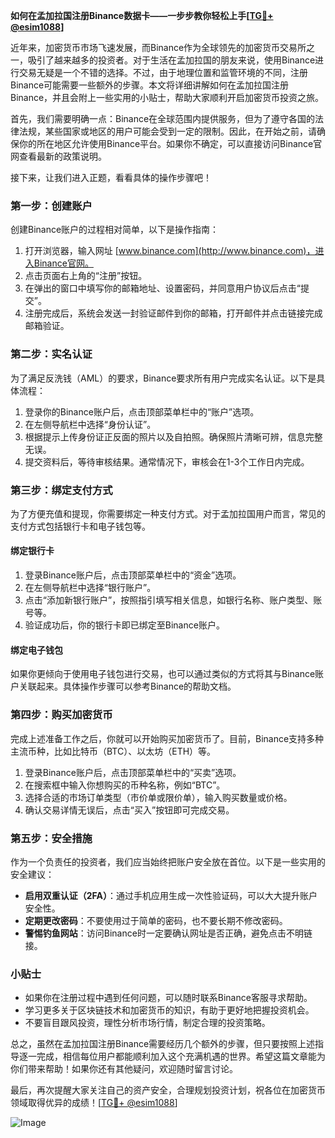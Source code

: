 **如何在孟加拉国注册Binance数据卡——一步步教你轻松上手[[TG💪+ @esim1088](https://t.me/s/esim1088)]**

近年来，加密货币市场飞速发展，而Binance作为全球领先的加密货币交易所之一，吸引了越来越多的投资者。对于生活在孟加拉国的朋友来说，使用Binance进行交易无疑是一个不错的选择。不过，由于地理位置和监管环境的不同，注册Binance可能需要一些额外的步骤。本文将详细讲解如何在孟加拉国注册Binance，并且会附上一些实用的小贴士，帮助大家顺利开启加密货币投资之旅。

首先，我们需要明确一点：Binance在全球范围内提供服务，但为了遵守各国的法律法规，某些国家或地区的用户可能会受到一定的限制。因此，在开始之前，请确保你的所在地区允许使用Binance平台。如果你不确定，可以直接访问Binance官网查看最新的政策说明。

接下来，让我们进入正题，看看具体的操作步骤吧！

### **第一步：创建账户**
创建Binance账户的过程相对简单，以下是操作指南：

1. 打开浏览器，输入网址 [www.binance.com](http://www.binance.com)，进入Binance官网。
2. 点击页面右上角的“注册”按钮。
3. 在弹出的窗口中填写你的邮箱地址、设置密码，并同意用户协议后点击“提交”。
4. 注册完成后，系统会发送一封验证邮件到你的邮箱，打开邮件并点击链接完成邮箱验证。

### **第二步：实名认证**
为了满足反洗钱（AML）的要求，Binance要求所有用户完成实名认证。以下是具体流程：

1. 登录你的Binance账户后，点击顶部菜单栏中的“账户”选项。
2. 在左侧导航栏中选择“身份认证”。
3. 根据提示上传身份证正反面的照片以及自拍照。确保照片清晰可辨，信息完整无误。
4. 提交资料后，等待审核结果。通常情况下，审核会在1-3个工作日内完成。

### **第三步：绑定支付方式**
为了方便充值和提现，你需要绑定一种支付方式。对于孟加拉国用户而言，常见的支付方式包括银行卡和电子钱包等。

#### **绑定银行卡**
1. 登录Binance账户后，点击顶部菜单栏中的“资金”选项。
2. 在左侧导航栏中选择“银行账户”。
3. 点击“添加新银行账户”，按照指引填写相关信息，如银行名称、账户类型、账号等。
4. 验证成功后，你的银行卡即已绑定至Binance账户。

#### **绑定电子钱包**
如果你更倾向于使用电子钱包进行交易，也可以通过类似的方式将其与Binance账户关联起来。具体操作步骤可以参考Binance的帮助文档。

### **第四步：购买加密货币**
完成上述准备工作之后，你就可以开始购买加密货币了。目前，Binance支持多种主流币种，比如比特币（BTC）、以太坊（ETH）等。

1. 登录Binance账户后，点击顶部菜单栏中的“买卖”选项。
2. 在搜索框中输入你想购买的币种名称，例如“BTC”。
3. 选择合适的市场订单类型（市价单或限价单），输入购买数量或价格。
4. 确认交易详情无误后，点击“买入”按钮即可完成交易。

### **第五步：安全措施**
作为一个负责任的投资者，我们应当始终把账户安全放在首位。以下是一些实用的安全建议：

- **启用双重认证（2FA）**：通过手机应用生成一次性验证码，可以大大提升账户安全性。
- **定期更改密码**：不要使用过于简单的密码，也不要长期不修改密码。
- **警惕钓鱼网站**：访问Binance时一定要确认网址是否正确，避免点击不明链接。

### **小贴士**
- 如果你在注册过程中遇到任何问题，可以随时联系Binance客服寻求帮助。
- 学习更多关于区块链技术和加密货币的知识，有助于更好地把握投资机会。
- 不要盲目跟风投资，理性分析市场行情，制定合理的投资策略。

总之，虽然在孟加拉国注册Binance需要经历几个额外的步骤，但只要按照上述指导逐一完成，相信每位用户都能顺利加入这个充满机遇的世界。希望这篇文章能为你们带来帮助！如果你还有其他疑问，欢迎随时留言讨论。

最后，再次提醒大家关注自己的资产安全，合理规划投资计划，祝各位在加密货币领域取得优异的成绩！[[TG💪+ @esim1088](https://t.me/s/esim1088)] 

![Image](https://i.postimg.cc/4NQfJmqS/Snipaste-2025-05-13-00-14-12.png)